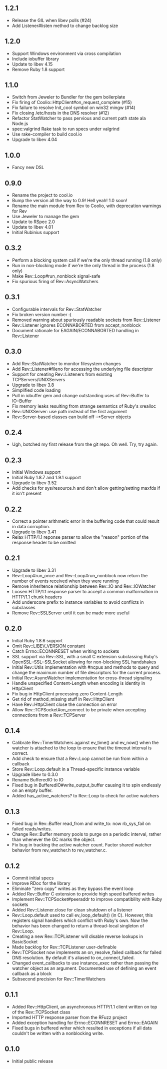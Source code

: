 1.2.1
-----

* Release the GIL when libev polls (#24)
* Add Listener#listen method to change backlog size

1.2.0
-----

* Support Windows environment via cross compilation
* Include iobuffer library
* Update to libev 4.15
* Remove Ruby 1.8 support

1.1.0
-----

* Switch from Jeweler to Bundler for the gem boilerplate
* Fix firing of Coolio::HttpClient#on_request_complete (#15)
* Fix failure to resolve Init_cool symbol on win32 mingw (#14)
* Fix closing /etc/hosts in the DNS resolver (#12)
* Refactor StatWatcher to pass pervious and current path state ala Node.js
* spec:valgrind Rake task to run specs under valgrind
* Use rake-compiler to build cool.io
* Upgrade to libev 4.04

1.0.0
-----

* Fancy new DSL

0.9.0
-----

* Rename the project to cool.io
* Bump the version all the way to 0.9! Hell yeah! 1.0 soon!
* Rename the main module from Rev to Coolio, with deprecation warnings for Rev
* Use Jeweler to manage the gem
* Update to RSpec 2.0
* Update to libev 4.01
* Initial Rubinius support

0.3.2
-----

* Perform a blocking system call if we're the only thread running (1.8 only)
* Run in non-blocking mode if we're the only thread in the process (1.8 only)
* Make Rev::Loop#run_nonblock signal-safe
* Fix spurious firing of Rev::AsyncWatchers

0.3.1
-----

* Configurable intervals for Rev::StatWatcher
* Fix broken version number :(
* Removed warning about spuriously readable sockets from Rev::Listener
* Rev::Listener ignores ECONNABORTED from accept_nonblock
* Document rationale for EAGAIN/ECONNABORTED handling in Rev::Listener

0.3.0
-----

* Add Rev::StatWatcher to monitor filesystem changes
* Add Rev::Listener#fileno for accessing the underlying file descriptor
* Support for creating Rev::Listeners from existing TCPServers/UNIXServers
* Upgrade to libev 3.8
* Simplified code loading
* Pull in iobuffer gem and change outstanding uses of Rev::Buffer to IO::Buffer
* Fix memory leaks resulting from strange semantics of Ruby's xrealloc
* Rev::UNIXServer: use path instead of the first argument
* Rev::Server-based classes can build off ::*Server objects

0.2.4
-----

* Ugh, botched my first release from the git repo.  Oh well.  Try, try again.

0.2.3
-----

* Initial Windows support
* Initial Ruby 1.8.7 and 1.9.1 support
* Upgrade to libev 3.52
* Add checks for sys/resource.h and don't allow getting/setting maxfds if it
  isn't present

0.2.2
-----

* Correct a pointer arithmetic error in the buffering code that could result
  in data corruption.
* Upgrade to libev 3.41
* Relax HTTP/1.1 reponse parser to allow the "reason" portion of the response
  header to be omitted

0.2.1
-----

* Upgrade to libev 3.31
* Rev::Loop#run_once and Rev::Loop#run_nonblock now return the number of events
  received when they were running
* Remove inheritence relationship between Rev::IO and Rev::IOWatcher
* Loosen HTTP/1.1 response parser to accept a common malformation in HTTP/1.1
  chunk headers
* Add underscore prefix to instance variables to avoid conflicts in subclasses
* Remove Rev::SSLServer until it can be made more useful

0.2.0
-----

* Initial Ruby 1.8.6 support
* Omit Rev::LIBEV_VERSION constant
* Catch Errno::ECONNRESET when writing to sockets
* SSL support via Rev::SSL, with a small C extension subclassing Ruby's
  OpenSSL::SSL::SSLSocket allowing for non-blocking SSL handshakes
* Initial Rev::Utils implementation with #ncpus and methods to query and
  change the maximum number of file descriptors for the current process.
* Initial Rev::AsyncWatcher implementation for cross-thread signaling
* Handle unspecified Content-Length when encoding is identity in HttpClient
* Fix bug in HttpClient processing zero Content-Length
* Get rid of method_missing stuff in Rev::HttpClient
* Have Rev::HttpClient close the connection on error
* Allow Rev::TCPSocket#on_connect to be private when accepting connections
  from a Rev::TCPServer

0.1.4
-----

* Calibrate Rev::TimerWatchers against ev_time() and ev_now() when the watcher
  is attached to the loop to ensure that the timeout interval is correct.
* Add check to ensure that a Rev::Loop cannot be run from within a callback
* Store Rev::Loop.default in a Thread-specific instance variable
* Upgrade libev to 0.3.0
* Rename BufferedIO to IO
* Fixed bug in BufferedIO#write_output_buffer causing it to spin endlessly on
  an empty buffer.
* Added has_active_watchers? to Rev::Loop to check for active watchers

0.1.3
-----

* Fixed bug in Rev::Buffer read_from and write_to: now rb_sys_fail on failed
  reads/writes.
* Change Rev::Buffer memory pools to purge on a periodic interval, rather than
  whenever the GC marks the object.
* Fix bug in tracking the active watcher count.  Factor shared watcher behavior
  from rev_watcher.h to rev_watcher.c.

0.1.2
-----

* Commit initial specs
* Improve RDoc for the library
* Eliminate "zero copy" writes as they bypass the event loop
* Added Rev::Buffer C extension to provide high speed buffered writes
* Implement Rev::TCPSocket#peeraddr to improve compatibility with Ruby sockets
* Added Rev::Listener.close for clean shutdown of a listener
* Rev::Loop.default used to call ev_loop_default() (in C).  However, this
  registers signal handlers which conflict with Ruby's own.  Now the behavior
  has been changed to return a thread-local singleton of Rev::Loop.
* Creating a new Rev::TCPListener will disable reverse lookups in BasicSocket
* Made backlog for Rev::TCPListener user-definable
* Rev::TCPSocket now implements an on_resolve_failed callback for failed DNS
  resolution.  By default it's aliased to on_connect_failed.
* Changed event_callbacks to use instance_exec rather than passing the
  watcher object as an argument.  Documented use of defining an event
  callback as a block
* Subsecond precision for Rev::TimerWatchers

0.1.1
-----

* Added Rev::HttpClient, an asynchronous HTTP/1.1 client written on top of
  the Rev::TCPSocket class
* Imported HTTP response parser from the RFuzz project
* Added exception handling for Errno::ECONNRESET and Errno::EAGAIN
* Fixed bugs in buffered writer which resulted in exceptions if all data
  couldn't be written with a nonblocking write.

0.1.0
-----

* Initial public release